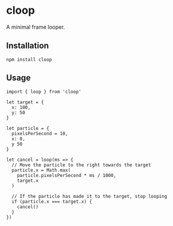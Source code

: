 # cloop
A minimal frame looper.

## Installation
`npm install cloop`

## Usage
```
import { loop } from 'cloop'

let target = {
  x: 100,
  y: 50
}

let particle = {
  pixelsPerSecond = 10,
  x: 0,
  y 50
}

let cancel = loop(ms => {
  // Move the particle to the right towards the target
  particle.x = Math.max(
    particle.pixelsPerSecond * ms / 1000,
    target.x
  )

  // If the particle has made it to the target, stop looping
  if (particle.x === target.x) {
    cancel()
  }
})

```
